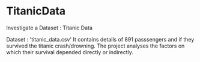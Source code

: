 # TitanicData
Investigate a Dataset : Titanic Data

Dataset : 'titanic_data.csv'
It contains details of 891 passsengers and if they survived the titanic crash/drowning.
The project analyses the factors on which their survival depended directly or indirectly.

